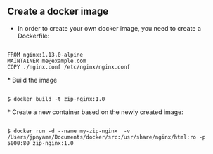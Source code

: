 ##  Create a docker image

* In order to create your own docker image, you need to create a Dockerfile:
<section>
<pre><code data-trim>
FROM nginx:1.13.0-alpine
MAINTAINER me@example.com
COPY ./nginx.conf /etc/nginx/nginx.conf
</code></pre>
</section>
* Build the image
<section>
<pre><code data-trim>
$ docker build -t zip-nginx:1.0
</code></pre>
</section>
* Create a new container based on the newly created image:
<section>
<pre><code data-trim>
$ docker run -d --name my-zip-nginx  -v /Users/jpnyame/Documents/docker/src:/usr/share/nginx/html:ro -p 5000:80 zip-nginx:1.0
</code></pre>
</section>
